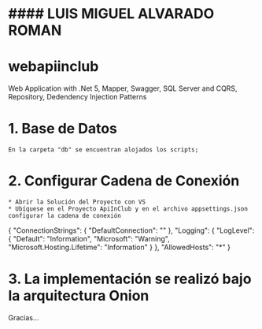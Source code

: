 # ####################################
# #### LUIS MIGUEL ALVARADO ROMAN ####
# ####################################

# webapiinclub
Web Application with .Net 5, Mapper, Swagger, SQL Server and CQRS, Repository, Dedendency Injection Patterns



# 1. Base de Datos
	En la carpeta "db" se encuentran alojados los scripts;



# 2. Configurar Cadena de Conexión
	* Abrir la Solución del Proyecto con VS
	* Ubíquese en el Proyecto ApiInClub y en el archivo appsettings.json configurar la cadena de conexión

{
  "ConnectionStrings": {
    "DefaultConnection": "<Cadena de conexion>"
  },
  "Logging": {
    "LogLevel": {
      "Default": "Information",
      "Microsoft": "Warning",
      "Microsoft.Hosting.Lifetime": "Information"
    }
  },
  "AllowedHosts": "*"
}



# 3. La implementación se realizó bajo la arquitectura Onion


Gracias...